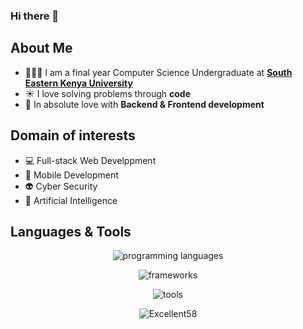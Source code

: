 ### Hi there 👋


<h2>About Me</h2>
  
- 👩🏻‍💻 I am a final year Computer Science Undergraduate at **[South Eastern Kenya University](https://seku.ac.ke)**
- ☀️ I love solving problems through **code**
- 🏃 In absolute love with **Backend & Frontend development**
    
<h2>Domain of interests</h2>
    
- 💻 Full-stack Web Develppment
- 📱 Mobile Development
- 👽 Cyber Security
- 🦾 Artificial Intelligence
  
<h2>Languages & Tools</h2>
<p align="center">
  <img src="https://skillicons.dev/icons?i=html,css,js,ts,py,go,django,flask,mysql,postgres,sqlite,mongodb,redis" alt="programming languages" />
</p>
<p align="center">
  <img src="https://skillicons.dev/icons?i=react,nextjs,tailwind" alt="frameworks" />
</p>
<p align="center">
  <img src="https://skillicons.dev/icons?i=vscode,github,git" alt="tools" />
</p>  
    

<p align="center"> <img src="https://komarev.com/ghpvc/?username=Excellent58&label=Profile%20views&color=0ea5e9&style=flat" alt="Excellent58" /> </p>
<!--
**Excellent58/Excellent58** is a ✨ _special_ ✨ repository because its `README.md` (this file) appears on your GitHub profile.

Here are some ideas to get you started:

- 🔭 I’m currently working on ...
- 🌱 I’m currently learning ...
- 👯 I’m looking to collaborate on ...
- 🤔 I’m looking for help with ...
- 💬 Ask me about ...
- 📫 How to reach me: ...
- 😄 Pronouns: ...
- ⚡ Fun fact: ...
-->
